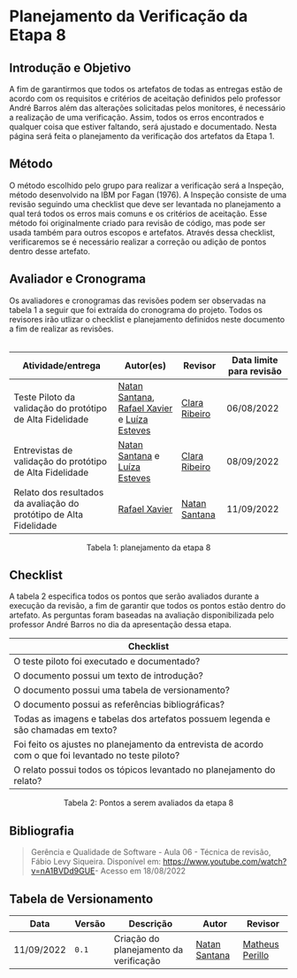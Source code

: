 # Planejamento da Verificação da Etapa 8

## Introdução e Objetivo

A fim de garantirmos que todos os artefatos de todas as entregas estão de acordo com os requisitos e critérios de aceitação definidos pelo professor André Barros além das alterações solicitadas pelos monitores, é necessário a realização de uma verificação. Assim, todos os erros encontrados e qualquer coisa que estiver faltando, será ajustado e documentado. Nesta página será feita o planejamento da verificação dos artefatos da Etapa 1.

## Método

O método escolhido pelo grupo para realizar a verificação será a Inspeção, método desenvolvido na IBM por Fagan (1976). A Inspeção consiste de uma revisão seguindo uma checklist que deve ser levantada no planejamento a qual terá todos os erros mais comuns e os critérios de aceitação. Esse método foi originalmente criado para revisão de código, mas pode ser usada também para outros escopos e artefatos.
Através dessa checklist, verificaremos se é necessário realizar a correção ou adição de pontos dentro desse artefato.

## Avaliador e Cronograma

Os avaliadores e cronogramas das revisões podem ser observadas na tabela 1 a seguir que foi extraída do cronograma do projeto. Todos os revisores irão utlizar o checklist e planejamento definidos neste documento a fim de realizar as revisões.
<br></br>

Atividade/entrega | Autor(es) | Revisor | Data limite para revisão
----------------- | -------------- | ---------- | ---------
Teste Piloto da validação do protótipo de Alta Fidelidade | [Natan Santana](https://github.com/Neitan2001), [Rafael Xavier](https://github.com/rafaelxavierr) e [Luíza Esteves](https://github.com/luiza-esteves) | [Clara Ribeiro](https://github.com/clara-ribeiro) | 06/08/2022
Entrevistas de validação do protótipo de Alta Fidelidade | [Natan Santana](https://github.com/Neitan2001) e [Luíza Esteves](https://github.com/luiza-esteves) | [Clara Ribeiro](https://github.com/clara-ribeiro) | 08/09/2022
Relato dos resultados da avaliação do protótipo de Alta Fidelidade | [Rafael Xavier](https://github.com/rafaelxavierr) | [Natan Santana](https://github.com/Neitan2001) | 11/09/2022

<div style="text-align: center">
<p>Tabela 1: planejamento da etapa 8</p>
</div>


## Checklist

A tabela 2 especifica todos os pontos que serão avaliados durante a execução da revisão, a fim de garantir que todos os pontos estão dentro do artefato. As perguntas foram baseadas na avaliação disponibilizada pelo professor André Barros no dia da apresentação dessa etapa.

| Checklist | 
| ---- |
| O teste piloto foi executado e documentado? |
| O documento possui um texto de introdução? |
| O documento possui uma tabela de versionamento? |
| O documento possui as referências bibliográficas? |
| Todas as imagens e tabelas dos artefatos possuem legenda e são chamadas em texto? |
| Foi feito os ajustes no planejamento da entrevista de acordo com o que foi levantado no teste piloto? |
| O relato possui todos os tópicos levantado no planejamento do relato? |

<div style="text-align: center">
<p>Tabela 2: Pontos a serem avaliados da etapa 8</p>
</div>

## Bibliografia
> Gerência e Qualidade de Software - Aula 06 - Técnica de revisão, Fábio Levy Siqueira. Disponível em: <https://www.youtube.com/watch?v=nA1BVDd9GUE>- Acesso em 18/08/2022

## Tabela de Versionamento

| Data | Versão | Descrição | Autor | Revisor |
| ---- | ------ | --------- | ----- | ------- |
| 11/09/2022 | `0.1`  | Criação do planejamento da verificação | [Natan Santana](https://github.com/Neitan2001) | [Matheus Perillo](https://github.com/MatheusPerillo)